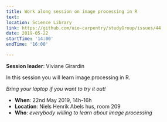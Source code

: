 ```yaml
---
title: Work along session on image processing in R
text: 
location: Science Library
link: https://github.com/uio-carpentry/studyGroup/issues/44
date: 2019-05-22
startTime: '14:00'
endTime: '16:00'

---
```


**Session leader**: Viviane Girardin

In this session you will learn image processing in R.

_Bring your laptop if you want to try it out!_

- **When**: 22nd May 2019, 14h-16h
- **Location**:   Niels Henrik Abels hus, room 209
- **Who**: _everybody willing to learn about image processing_
